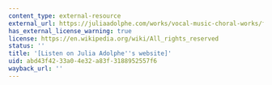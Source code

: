 ```yaml
---
content_type: external-resource
external_url: https://juliaadolphe.com/works/vocal-music-choral-works/footsteps
has_external_license_warning: true
license: https://en.wikipedia.org/wiki/All_rights_reserved
status: ''
title: '[Listen on Julia Adolphe''s website]'
uid: abd43f42-33a0-4e32-a83f-3188952557f6
wayback_url: ''
---
```

